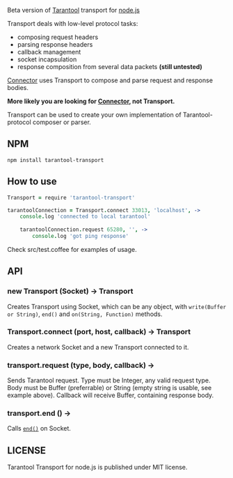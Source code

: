 Beta version of [Tarantool](http://tarantool.org) transport for [node.js](http://nodejs.org)

Transport deals with low-level protocol tasks:
- composing request headers
- parsing response headers
- callback management
- socket incapsulation
- response composition from several data packets **(still untested)**

[Connector](https://github.com/devgru/node-tarantool) uses Transport to compose and parse request and response bodies.

**More likely you are looking for [Connector](https://github.com/devgru/node-tarantool), not Transport.**

Transport can be used to create your own implementation of Tarantool-protocol composer or parser.

NPM
---

```shell
npm install tarantool-transport
```

How to use
----------

```coffee
Transport = require 'tarantool-transport'

tarantoolConnection = Transport.connect 33013, 'localhost', ->
    console.log 'connected to local tarantool'
    
    tarantoolConnection.request 65280, '', ->
        console.log 'got ping response'
```

Check src/test.coffee for examples of usage.

API
---

### new Transport (Socket) -> Transport

Creates Transport using Socket, which can be any object, with `write(Buffer or String)`, `end()` and `on(String, Function)` methods.

### Transport.connect (port, host, callback) -> Transport

Creates a network Socket and a new Transport connected to it.

### transport.request (type, body, callback) ->

Sends Tarantool request.
Type must be Integer, any valid request type.
Body must be Buffer (preferrable) or String (empty string is usable, see example above).
Callback will receive Buffer, containing response body.

### transport.end () ->

Calls [`end()`](http://nodejs.org/api/net.html#net_socket_end_data_encoding) on Socket.

LICENSE
-------

Tarantool Transport for node.js is published under MIT license.
